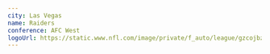 ```yaml
---
city: Las Vegas
name: Raiders
conference: AFC West
logoUrl: https://static.www.nfl.com/image/private/f_auto/league/gzcojbzcyjgubgyb6xf2
---
```

